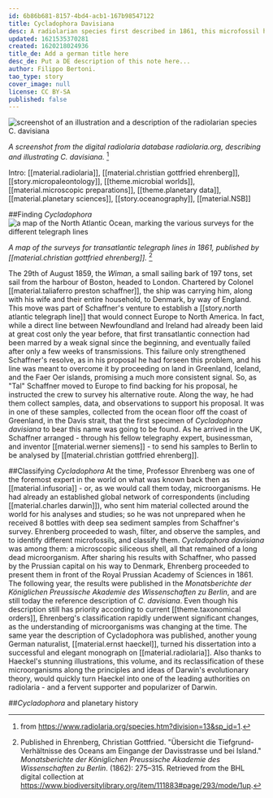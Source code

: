```yaml
---
id: 6b86b681-8157-4bd4-acb1-167b98547122
title: Cycladophora Davisiana
desc: A radiolarian species first described in 1861, this microfossil has been used as an important tool in scientific research, and continues to help in the ongoing study of our planet and its deep history.
updated: 1621535370281
created: 1620218024936
title_de: Add a german title here
desc_de: Put a DE description of this note here...
author: Filippo Bertoni.
tao_type: story
cover_image: null
license: CC BY-SA
published: false
---
```


![screenshot of an illustration and a description of the radiolarian species C. davisiana](/images/filo/Cycladophora-davisiana-rads.png)

_A screenshot from the digital radiolaria database radiolaria.org, describing and illustrating C. davisiana._ [^image1]

Intro: [[material.radiolaria]], [[material.christian gottfried ehrenberg]], [[story.micropaleontology]], [[theme.microbial worlds]], [[material.microscopic preparations]], [[theme.planetary data]], [[material.planetary sciences]], [[story.oceanography]], [[material.NSB]]

##Finding _Cycladophora_
![a map of the North Atlantic Ocean, marking the various surveys for the different telegraph lines](/images/filo/monatsberichtede18611knig_0293.jpg)

_A map of the surveys for transatlantic telegraph lines in 1861, published by [[material.christian gottfried ehrenberg]]._ [^image2]

The 29th of August 1859, the _Wiman_, a small sailing bark of 197 tons, set sail from the harbour of Boston, headed to London. Chartered by Colonel [[material.taliaferro preston schaffner]], the ship was carrying him, along with his wife and their entire household, to Denmark, by way of England. This move was part of Schaffner's venture to establish a [[story.north atlantic telegraph line]] that would connect Europe to North America. In fact, while a direct line between Newfoundland and Ireland had already been laid at great cost only the year before, that first transatlantic connection had been marred by a weak signal since the beginning, and eventually failed after only a few weeks of transmissions. This failure only strengthened Schaffner's resolve, as in his proposal he had forseen this problem, and his line was meant to overcome it by proceeding on land in Greenland, Iceland, and the Faer Oer islands, promising a much more consistent signal. So, as "Tal" Schaffner moved to Europe to find backing for his proposal, he instructed the crew to survey his alternative route. Along the way, he had them collect samples, data, and observations to support his proposal. It was in one of these samples, collected from the ocean floor off the coast of Greenland, in the Davis strait, that the first specimen of _Cycladophora davisiana_ to bear this name was going to be found. As he arrived in the UK, Schaffner arranged - through his fellow telegraphy expert, businessman, and inventor [[material.werner siemens]] - to send his samples to Berlin to be analysed by [[material.christian gottfried ehrenberg]].

##Classifying _Cycladophora_
At the time, Professor Ehrenberg was one of the foremost expert in the world on what was known back then as [[material.infusoria]] - or, as we would call them today, microorganisms. He had already an established global network of correspondents (including [[material.charles darwin]]), who sent him material collected around the world for his analyses and studies; so he was not unprepared when he received 8 bottles with deep sea sediment samples from Schaffner's survey. Ehrenberg proceeded to wash, filter, and observe the samples, and to identify different microfossils, and classify them. _Cycladophora davisiana_ was among them: a microscopic siliceous shell, all that remained of a long dead microorganism. After sharing his results with Schaffner, who passed by the Prussian capital on his way to Denmark, Ehrenberg proceeded to present them in front of the Royal Prussian Academy of Sciences in 1861. The following year, the results were published in the _Monatsberichte der Königlichen Preussische Akademie des Wissenschaften zu Berlin_, and are still today the reference description of _C. davisiana_. Even though his description still has priority according to current [[theme.taxonomical orders]], Ehrenberg's classification rapidly underwent significant changes, as the understanding of microorganisms was changing at the time. The same year the description of Cycladophora was published, another young German naturalist, [[material.ernst haeckel]], turned his dissertation into a successful and elegant monograph on [[material.radiolaria]]. Also thanks to Haeckel's stunning illustrations, this volume, and its reclassification of these microorganisms along the principles and ideas of Darwin's evolutionary theory, would quickly turn Haeckel into one of the leading authorities on radiolaria - and a fervent supporter and popularizer of Darwin.

##_Cycladophora_ and planetary history


[^image1]: from https://www.radiolaria.org/species.htm?division=13&sp_id=1.

[^image2]: Published in Ehrenberg, Christian Gottfried. "Übersicht die Tiefgrund-Verhältnisse des Oceans am Eingange der Davisstrasse und bei Island." _Monatsberichte der Königlichen Preussische Akademie des Wissenschaften zu Berlin_. (1862): 275–315. Retrieved from the BHL digital collection at https://www.biodiversitylibrary.org/item/111883#page/293/mode/1up.